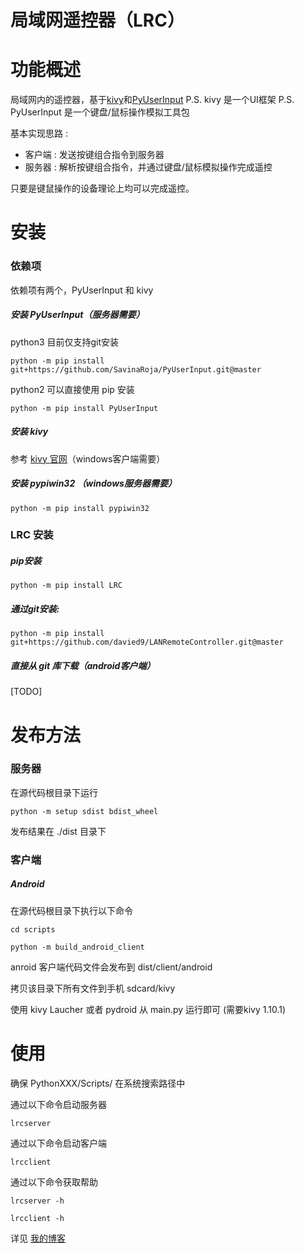 # 局域网遥控器（LRC）

# 功能概述
局域网内的遥控器，基于[kivy](https://github.com/kivy/kivy)和[PyUserInput](https://github.com/SavinaRoja/PyUserInput)
P.S. kivy 是一个UI框架
P.S. PyUserInput 是一个键盘/鼠标操作模拟工具包

基本实现思路 :
- 客户端 : 发送按键组合指令到服务器
- 服务器 : 解析按键组合指令，并通过键盘/鼠标模拟操作完成遥控
    
只要是键鼠操作的设备理论上均可以完成遥控。

# 安装

### 依赖项

依赖项有两个，PyUserInput 和 kivy

##### 安装 PyUserInput（服务器需要）

python3 目前仅支持git安装

`python -m pip install git+https://github.com/SavinaRoja/PyUserInput.git@master`

python2 可以直接使用 pip 安装

`python -m pip install PyUserInput`

##### 安装 kivy

参考 [kivy 官网](https://kivy.org/doc/stable/gettingstarted/installation.html)（windows客户端需要）

##### 安装 pypiwin32 （windows服务器需要）

`python -m pip install pypiwin32`


### LRC 安装

##### pip安装

`python -m pip install LRC`

##### 通过git安装:

`python -m pip install git+https://github.com/davied9/LANRemoteController.git@master`

##### 直接从 git 库下载（android客户端）

[TODO]

# 发布方法

### 服务器

在源代码根目录下运行

`python -m setup sdist bdist_wheel`

发布结果在 ./dist 目录下

### 客户端

##### Android

在源代码根目录下执行以下命令

`cd scripts`

`python -m build_android_client`

anroid 客户端代码文件会发布到 dist/client/android

拷贝该目录下所有文件到手机 sdcard/kivy

使用 kivy Laucher 或者 pydroid 从 main.py 运行即可 (需要kivy 1.10.1)

# 使用

确保 PythonXXX/Scripts/ 在系统搜索路径中

通过以下命令启动服务器

`lrcserver`

通过以下命令启动客户端

`lrcclient`

通过以下命令获取帮助

`lrcserver -h`

`lrcclient -h`

详见 [我的博客](https://blog.csdn.net/davied9/article/details/82962157)
